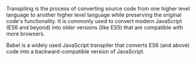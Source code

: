 Transpiling is the process of converting source code from one higher level language to another higher level language while preserving the original code's functionality.
 It is commonly used to convert modern JavaScript (ES6 and beyond) into older versions (like ES5) that are compatible with more browsers.

 Babel is a widely used JavaScript transpiler that converts ES6 (and above) code into a backward-compatible version of JavaScript.
